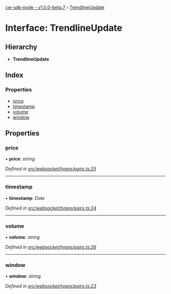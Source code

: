 [cw-sdk-node - v1.0.0-beta.7](../README.md) › [TrendlineUpdate](trendlineupdate.md)

# Interface: TrendlineUpdate

## Hierarchy

* **TrendlineUpdate**

## Index

### Properties

* [price](trendlineupdate.md#price)
* [timestamp](trendlineupdate.md#timestamp)
* [volume](trendlineupdate.md#volume)
* [window](trendlineupdate.md#window)

## Properties

###  price

• **price**: *string*

*Defined in [src/websocket/types/pairs.ts:25](https://github.com/cryptowatch/cw-sdk-node/blob/master/src/websocket/types/pairs.ts#L25)*

___

###  timestamp

• **timestamp**: *Date*

*Defined in [src/websocket/types/pairs.ts:24](https://github.com/cryptowatch/cw-sdk-node/blob/master/src/websocket/types/pairs.ts#L24)*

___

###  volume

• **volume**: *string*

*Defined in [src/websocket/types/pairs.ts:26](https://github.com/cryptowatch/cw-sdk-node/blob/master/src/websocket/types/pairs.ts#L26)*

___

###  window

• **window**: *string*

*Defined in [src/websocket/types/pairs.ts:23](https://github.com/cryptowatch/cw-sdk-node/blob/master/src/websocket/types/pairs.ts#L23)*
